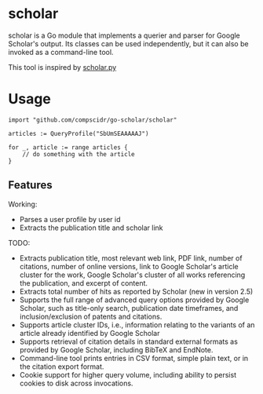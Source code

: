 # scholar
scholar is a Go module that implements a querier and parser for Google Scholar's output. Its classes can be used 
independently, but it can also be invoked as a command-line tool.

This tool is inspired by [scholar.py](https://github.com/ckreibich/scholar.py)

# Usage
```
import "github.com/compscidr/go-scholar/scholar"

articles := QueryProfile("SbUmSEAAAAAJ")

for _, article := range articles {
	// do something with the article
}
```

## Features
Working:
* Parses a user profile by user id
* Extracts the publication title and scholar link

TODO:
* Extracts publication title, most relevant web link, PDF link, number of citations, number of online versions, link to 
Google Scholar's article cluster for the work, Google Scholar's cluster of all works referencing the publication, and 
excerpt of content.
* Extracts total number of hits as reported by Scholar (new in version 2.5)
*  Supports the full range of advanced query options provided by Google Scholar, such as title-only search, publication 
date timeframes, and inclusion/exclusion of patents and citations.
*  Supports article cluster IDs, i.e., information relating to the variants of an article already identified by Google 
Scholar
*  Supports retrieval of citation details in standard external formats as provided by Google Scholar, including BibTeX 
and EndNote.
*  Command-line tool prints entries in CSV format, simple plain text, or in the citation export format.
*  Cookie support for higher query volume, including ability to persist cookies to disk across invocations.